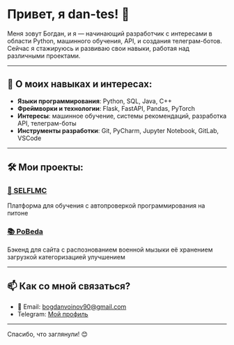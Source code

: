 # Привет, я dan-tes! 👋

Меня зовут Богдан, и я — начинающий разработчик с интересами в области Python, машинного обучения, API, и создания телеграм-ботов. Сейчас я стажируюсь и развиваю свои навыки, работая над различными проектами.

---

## 🚀 О моих навыках и интересах:

- **Языки программирования**: Python, SQL, Java, C++ 
- **Фреймворки и технологии**: Flask, FastAPI, Pandas, PyTorch
- **Интересы**: машинное обучение, системы рекомендаций, разработка API, телеграм-боты
- **Инструменты разработки**: Git, PyCharm, Jupyter Notebook, GitLab, VSCode

---

## 🛠️ Мои проекты:

### [📱 SELFLMC](https://github.com/dan-tes/SELFLMC)
Платформа для обучения с автопроверкой программирования на питоне

### [📚 PoBeda](https://github.com/dan-tes/HackII)
Бэкенд для сайта с распознованием военной мызыки её хранением загрузкой категоризацией улучшением

---

## 📫 Как со мной связаться?

- 📧 Email: [bogdanvoinov90@gmail.com](mailto:bogdanvoinov90@gmail.com)
- Telegram: [Мой профиль](https://t.me/dan2adan)

---

Спасибо, что заглянули! 😊
